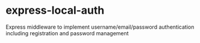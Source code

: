 express-local-auth
==================

Express middleware to implement username/email/password authentication including registration and password management
